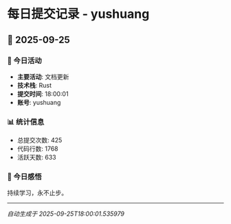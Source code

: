 # 每日提交记录 - yushuang

## 📅 2025-09-25

### 🎯 今日活动
- **主要活动**: 文档更新
- **技术栈**: Rust
- **提交时间**: 18:00:01
- **账号**: yushuang

### 📊 统计信息
- 总提交次数: 425
- 代码行数: 1768
- 活跃天数: 633

### 💭 今日感悟
持续学习，永不止步。

---
*自动生成于 2025-09-25T18:00:01.535979*
